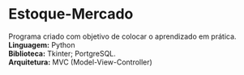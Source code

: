 # Estoque-Mercado

Programa criado com objetivo de colocar o aprendizado em prática. \
**Linguagem:** Python\
**Biblioteca:** Tkinter; PortgreSQL.\
**Arquitetura:** MVC (Model-View-Controller)
